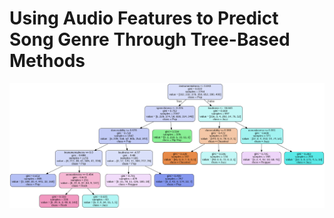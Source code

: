 # Using Audio Features to Predict Song Genre Through Tree-Based Methods

![alt text](finalDecisionTree.png)

